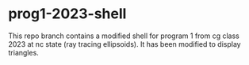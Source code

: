 # prog1-2023-shell
This repo branch contains a modified shell for program 1 from cg class 2023 at nc state (ray tracing ellipsoids).
It has been modified to display triangles.
